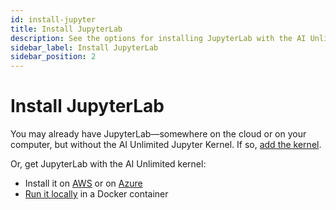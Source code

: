 ```yaml
---
id: install-jupyter
title: Install JupyterLab
description: See the options for installing JupyterLab with the AI Unlimited Jupyter Kernel.
sidebar_label: Install JupyterLab
sidebar_position: 2
---
```


# Install JupyterLab

You may already have JupyterLab&mdash;somewhere on the cloud or on your computer, but without the AI Unlimited Jupyter Kernel. If so, [add the kernel](https://downloads.teradata.com/download/tools/teradata-ai-unlimited-jupyter-kernel).

Or, get JupyterLab with the AI Unlimited kernel:

- Install it on [AWS](/docs/advanced/jupyterlab/install-jupyterlab-aws.md) or on [Azure](/docs/advanced/jupyterlab/install-jupyterlab-azure.md)
- [Run it locally](/docs/advanced/jupyterlab/run-jupyterlab-docker.md) in a Docker container
